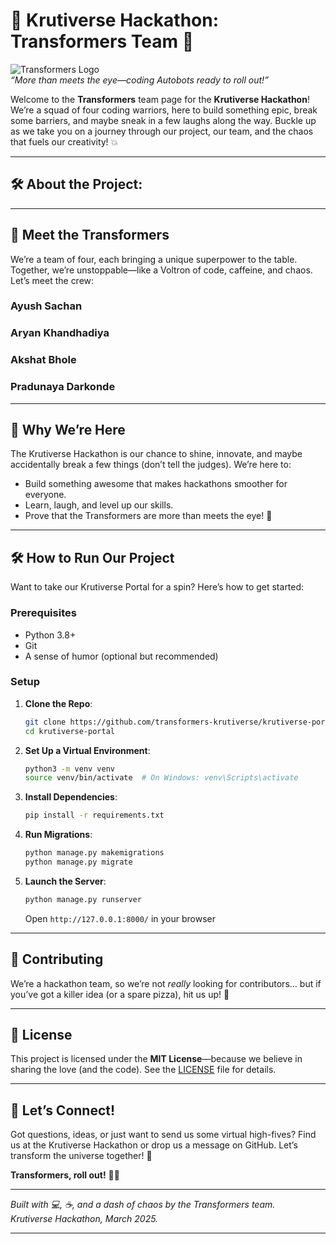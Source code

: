 # 🌌 Krutiverse Hackathon: Transformers Team 🚀

![Transformers Logo]()  
*“More than meets the eye—coding Autobots ready to roll out!”*

Welcome to the **Transformers** team page for the **Krutiverse Hackathon**! We’re a squad of four coding warriors, here to build something epic, break some barriers, and maybe sneak in a few laughs along the way. Buckle up as we take you on a journey through our project, our team, and the chaos that fuels our creativity! 💥

---

## 🛠️ About the Project:

---

## 🤖 Meet the Transformers

We’re a team of four, each bringing a unique superpower to the table. Together, we’re unstoppable—like a Voltron of code, caffeine, and chaos. Let’s meet the crew:

### Ayush Sachan
### Aryan Khandhadiya
### Akshat Bhole
### Pradunaya Darkonde
---

## 🌟 Why We’re Here

The Krutiverse Hackathon is our chance to shine, innovate, and maybe accidentally break a few things (don’t tell the judges). We’re here to:
- Build something awesome that makes hackathons smoother for everyone.
- Learn, laugh, and level up our skills.
- Prove that the Transformers are more than meets the eye! 🤖

---

## 🛠️ How to Run Our Project

Want to take our Krutiverse Portal for a spin? Here’s how to get started:

### Prerequisites
- Python 3.8+
- Git
- A sense of humor (optional but recommended)

### Setup
1. **Clone the Repo**:
   ```bash
   git clone https://github.com/transformers-krutiverse/krutiverse-portal.git
   cd krutiverse-portal
   ```

2. **Set Up a Virtual Environment**:
   ```bash
   python3 -m venv venv
   source venv/bin/activate  # On Windows: venv\Scripts\activate
   ```

3. **Install Dependencies**:
   ```bash
   pip install -r requirements.txt
   ```

4. **Run Migrations**:
   ```bash
   python manage.py makemigrations
   python manage.py migrate
   ```

5. **Launch the Server**:
   ```bash
   python manage.py runserver
   ```
   Open `http://127.0.0.1:8000/` in your browser

---

## 🤝 Contributing

We’re a hackathon team, so we’re not *really* looking for contributors… but if you’ve got a killer idea (or a spare pizza), hit us up! 🍕

---

## 📜 License

This project is licensed under the **MIT License**—because we believe in sharing the love (and the code). See the [LICENSE](LICENSE) file for details.

---

## 💬 Let’s Connect!

Got questions, ideas, or just want to send us some virtual high-fives? Find us at the Krutiverse Hackathon or drop us a message on GitHub. Let’s transform the universe together! 🌌

**Transformers, roll out!** 🚗💨

---

*Built with 💻, ☕, and a dash of chaos by the Transformers team.*  
*Krutiverse Hackathon, March 2025.*

---